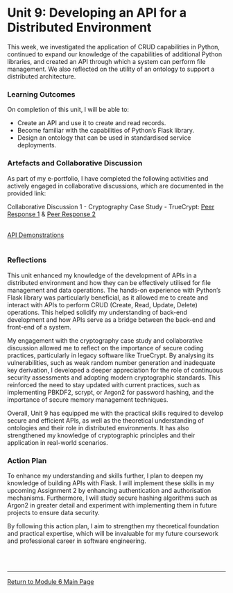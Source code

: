 # Unit 9: Developing an API for a Distributed Environment

This week, we investigated the application of CRUD capabilities in Python, continued to expand our knowledge of the capabilities of additional Python libraries, and created an API through which a system can perform file management. We also reflected on the utility of an ontology to support a distributed architecture.

### Learning Outcomes
On completion of this unit, I will be able to:
 - Create an API and use it to create and read records.
 - Become familiar with the capabilities of Python’s Flask library.
 - Design an ontology that can be used in standardised service deployments.

### Artefacts and Collaborative Discussion 
As part of my e-portfolio, I have completed the following activities and actively engaged in collaborative discussions, which are documented in the provided link:

Collaborative Discussion 1 - Cryptography Case Study - TrueCrypt: [Peer Response 1](SSD_Unit09_Respond1.pdf) & [Peer Response 2](SSD_Unit09_Respond2.pdf)<br><br>

[API Demonstrations](SSD_Unit10_Seminar.md) <br><br> 

### Reflections
This unit enhanced my knowledge of the development of APIs in a distributed environment and how they can be effectively utilised for file management and data operations. The hands-on experience with Python’s Flask library was particularly beneficial, as it allowed me to create and interact with APIs to perform CRUD (Create, Read, Update, Delete) operations. This helped solidify my understanding of back-end development and how APIs serve as a bridge between the back-end and front-end of a system.

My engagement with the cryptography case study and collaborative discussion allowed me to reflect on the importance of secure coding practices, particularly in legacy software like TrueCrypt. By analysing its vulnerabilities, such as weak random number generation and inadequate key derivation, I developed a deeper appreciation for the role of continuous security assessments and adopting modern cryptographic standards. This reinforced the need to stay updated with current practices, such as implementing PBKDF2, scrypt, or Argon2 for password hashing, and the importance of secure memory management techniques.

Overall, Unit 9 has equipped me with the practical skills required to develop secure and efficient APIs, as well as the theoretical understanding of ontologies and their role in distributed environments. It has also strengthened my knowledge of cryptographic principles and their application in real-world scenarios.

### Action Plan
To enhance my understanding and skills further, I plan to deepen my knowledge of building APIs with Flask.  I will implement these skills in my upcoming Assignment 2 by enhancing authentication and authorisation mechanisms.  Furthermore, I will study secure hashing algorithms such as Argon2 in greater detail and experiment with implementing them in future projects to ensure data security.

By following this action plan, I aim to strengthen my theoretical foundation and practical expertise, which will be invaluable for my future coursework and professional career in software engineering.

<br><br>

--- 

[Return to Module 6 Main Page](SSD_main.md)

